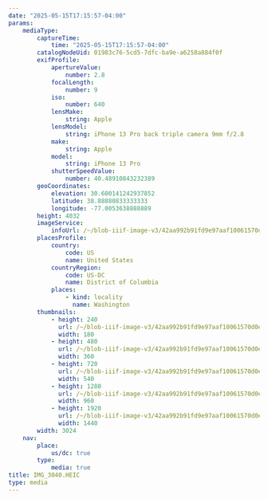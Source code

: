 ```yaml
---
date: "2025-05-15T17:15:57-04:00"
params:
    mediaType:
        captureTime:
            time: "2025-05-15T17:15:57-04:00"
        catalogNodeUid: 01983c76-5cd5-7dfc-ba9e-a6258a884f0f
        exifProfile:
            apertureValue:
                number: 2.8
            focalLength:
                number: 9
            iso:
                number: 640
            lensMake:
                string: Apple
            lensModel:
                string: iPhone 13 Pro back triple camera 9mm f/2.8
            make:
                string: Apple
            model:
                string: iPhone 13 Pro
            shutterSpeedValue:
                number: 40.48910843232389
        geoCoordinates:
            elevation: 30.600141242937852
            latitude: 38.88880833333333
            longitude: -77.0053638888889
        height: 4032
        imageService:
            infoUrl: /~/blob-iiif-image-v3/42aa992b91fd9e97aaf10061570d0e9f916a15fcfb78d4ca527570e78e60c218/info.json
        placesProfile:
            country:
                code: US
                name: United States
            countryRegion:
                code: US-DC
                name: District of Columbia
            places:
                - kind: locality
                  name: Washington
        thumbnails:
            - height: 240
              url: /~/blob-iiif-image-v3/42aa992b91fd9e97aaf10061570d0e9f916a15fcfb78d4ca527570e78e60c218/full/180%2C240/0/default.jpg
              width: 180
            - height: 480
              url: /~/blob-iiif-image-v3/42aa992b91fd9e97aaf10061570d0e9f916a15fcfb78d4ca527570e78e60c218/full/360%2C480/0/default.jpg
              width: 360
            - height: 720
              url: /~/blob-iiif-image-v3/42aa992b91fd9e97aaf10061570d0e9f916a15fcfb78d4ca527570e78e60c218/full/540%2C720/0/default.jpg
              width: 540
            - height: 1280
              url: /~/blob-iiif-image-v3/42aa992b91fd9e97aaf10061570d0e9f916a15fcfb78d4ca527570e78e60c218/full/960%2C1280/0/default.jpg
              width: 960
            - height: 1920
              url: /~/blob-iiif-image-v3/42aa992b91fd9e97aaf10061570d0e9f916a15fcfb78d4ca527570e78e60c218/full/1440%2C1920/0/default.jpg
              width: 1440
        width: 3024
    nav:
        place:
            us/dc: true
        type:
            media: true
title: IMG_3040.HEIC
type: media
---
```

